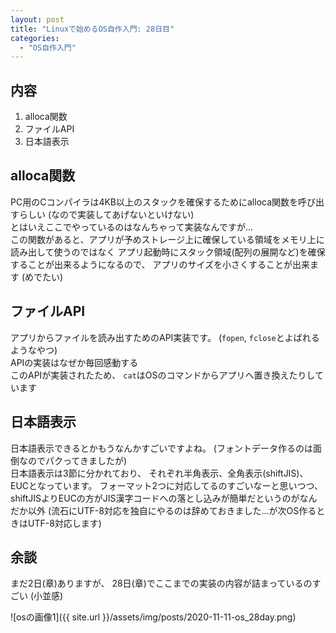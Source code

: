 ```yaml
---
layout: post
title: "Linuxで始めるOS自作入門: 28日目"
categories:
  - "OS自作入門"
---
```


## 内容
1. alloca関数
1. ファイルAPI
1. 日本語表示

## alloca関数
PC用のCコンパイラは4KB以上のスタックを確保するためにalloca関数を呼び出すらしい
(なので実装してあげないといけない)  
とはいえここでやっているのはなんちゃって実装なんですが...  
この関数があると、アプリが予めストレージ上に確保している領域をメモリ上に読み出して使うのではなく
アプリ起動時にスタック領域(配列の展開など)を確保することが出来るようになるので、
アプリのサイズを小さくすることが出来ます
(めでたい)  

## ファイルAPI
アプリからファイルを読み出すためのAPI実装です。
(`fopen`, `fclose`とよばれるようなやつ)  
APIの実装はなぜか毎回感動する  
このAPIが実装されたため、 `cat`はOSのコマンドからアプリへ置き換えたりしています

## 日本語表示
日本語表示できるとかもうなんかすごいですよね。
(フォントデータ作るのは面倒なのでパクってきましたが)  
日本語表示は3節に分かれており、
それぞれ半角表示、全角表示(shiftJIS)、EUCとなっています。
フォーマット2つに対応してるのすごいなーと思いつつ、
shiftJISよりEUCの方がJIS漢字コードへの落とし込みが簡単だというのがなんだか以外
(流石にUTF-8対応を独自にやるのは辞めておきました...が次OS作るときはUTF-8対応します)

## 余談
まだ2日(章)ありますが、
28日(章)でここまでの実装の内容が詰まっているのすごい
(小並感)

![osの画像1]({{ site.url }}/assets/img/posts/2020-11-11-os_28day.png)
